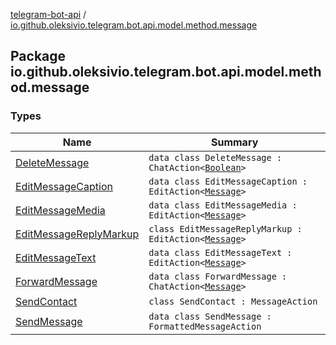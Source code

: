 [telegram-bot-api](../index.md) / [io.github.oleksivio.telegram.bot.api.model.method.message](./index.md)

## Package io.github.oleksivio.telegram.bot.api.model.method.message

### Types

| Name | Summary |
|---|---|
| [DeleteMessage](-delete-message/index.md) | `data class DeleteMessage : ChatAction<`[`Boolean`](https://kotlinlang.org/api/latest/jvm/stdlib/kotlin/-boolean/index.html)`>` |
| [EditMessageCaption](-edit-message-caption/index.md) | `data class EditMessageCaption : EditAction<`[`Message`](../io.github.oleksivio.telegram.bot.api.model.objects.std/-message/index.md)`>` |
| [EditMessageMedia](-edit-message-media/index.md) | `data class EditMessageMedia : EditAction<`[`Message`](../io.github.oleksivio.telegram.bot.api.model.objects.std/-message/index.md)`>` |
| [EditMessageReplyMarkup](-edit-message-reply-markup/index.md) | `class EditMessageReplyMarkup : EditAction<`[`Message`](../io.github.oleksivio.telegram.bot.api.model.objects.std/-message/index.md)`>` |
| [EditMessageText](-edit-message-text/index.md) | `data class EditMessageText : EditAction<`[`Message`](../io.github.oleksivio.telegram.bot.api.model.objects.std/-message/index.md)`>` |
| [ForwardMessage](-forward-message/index.md) | `data class ForwardMessage : ChatAction<`[`Message`](../io.github.oleksivio.telegram.bot.api.model.objects.std/-message/index.md)`>` |
| [SendContact](-send-contact/index.md) | `class SendContact : MessageAction` |
| [SendMessage](-send-message/index.md) | `data class SendMessage : FormattedMessageAction` |
